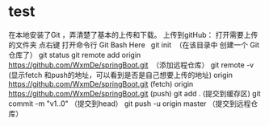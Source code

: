 # test

在本地安装了Git ，弄清楚了基本的上传和下载。
上传到gitHub：
打开需要上传的文件夹 点右键 打开命令行 Git Bash Here  
git init  （在该目录中 创建一个 Git 仓库了）
git status
git remote add origin https://github.com/WxmDe/springBoot.git  （添加远程仓库）
git remote -v (显示fetch 和push的地址，可以看到是否是自己想要上传的地址)
        origin  https://github.com/WxmDe/springBoot.git (fetch)
        origin  https://github.com/WxmDe/springBoot.git (push)
git add . (提交到缓存区)
git commit -m "v1..0" （提交到head）
git push -u origin master （提交到远程仓库）
